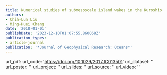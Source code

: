 ```yaml
---
title: Numerical studies of submesoscale island wakes in the Kuroshio
authors:
- Chih-Lun Liu
- Ming-Huei Chang
date: '2018-01-01'
publishDate: '2023-12-10T01:07:55.860068Z'
publication_types:
- article-journal
publication: '*Journal of Geophysical Research: Oceans*'
---
```


url_pdf: 
url_code: 'https://doi.org/10.1029/2017JC013501'
url_dataset: ''
url_poster: ''
url_project: ''
url_slides: ''
url_source: ''
url_video: ''
